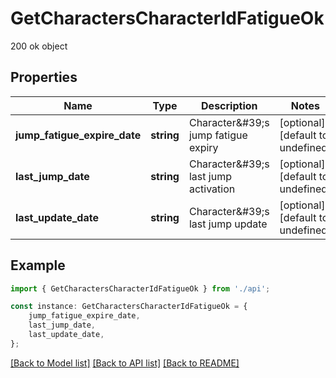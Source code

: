 # GetCharactersCharacterIdFatigueOk

200 ok object

## Properties

Name | Type | Description | Notes
------------ | ------------- | ------------- | -------------
**jump_fatigue_expire_date** | **string** | Character\&#39;s jump fatigue expiry | [optional] [default to undefined]
**last_jump_date** | **string** | Character\&#39;s last jump activation | [optional] [default to undefined]
**last_update_date** | **string** | Character\&#39;s last jump update | [optional] [default to undefined]

## Example

```typescript
import { GetCharactersCharacterIdFatigueOk } from './api';

const instance: GetCharactersCharacterIdFatigueOk = {
    jump_fatigue_expire_date,
    last_jump_date,
    last_update_date,
};
```

[[Back to Model list]](../README.md#documentation-for-models) [[Back to API list]](../README.md#documentation-for-api-endpoints) [[Back to README]](../README.md)
